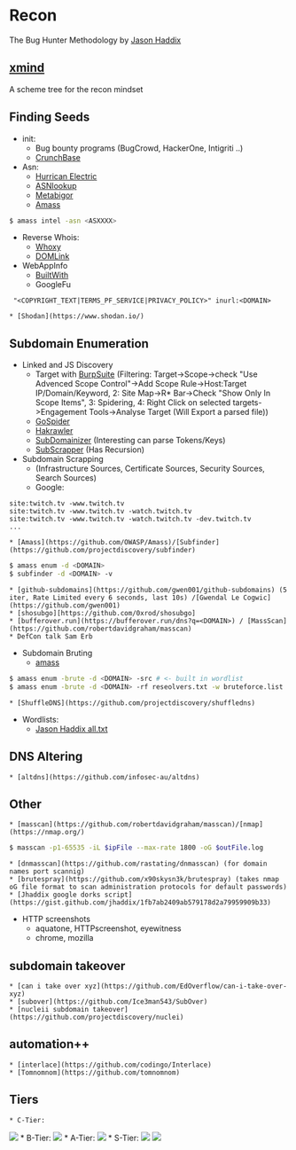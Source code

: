 # Recon

The Bug Hunter Methodology by [Jason Haddix](https://twitter.com/jhaddix)

## [xmind](https://aur.archlinux.org/packages/xmind-2020/)

A scheme tree for the recon mindset

## Finding Seeds

- init:
	* Bug bounty programs (BugCrowd, HackerOne, Intigriti ..)
	* [CrunchBase](https://www.crunchbase.com/)
- Asn:
	* [Hurrican Electric](https://bgp.he.net/)
	* [ASNlookup](https://github.com/yassineaboukir/Asnlookup)
	* [Metabigor](https://github.com/j3ssie/metabigor)
	* [Amass](https://github.com/OWASP/Amass)
```bash
$ amass intel -asn <ASXXXX>
```
- Reverse Whois:
	* [Whoxy](https://www.whoxy.com/)
	* [DOMLink](https://github.com/vysecurity/DomLink)
- WebAppInfo
	* [BuiltWith](https://builtwith.com/)
	* GoogleFu 
```
 "<COPYRIGHT_TEXT|TERMS_PF_SERVICE|PRIVACY_POLICY>" inurl:<DOMAIN>
```
	* [Shodan](https://www.shodan.io/)
## Subdomain Enumeration

- Linked and JS Discovery
	* Target with [BurpSuite](https://portswigger.net/burp) (Filtering: Target->Scope->check "Use Advenced Scope Control"->Add Scope Rule->Host:Target IP/Domain/Keyword, 2: Site Map->R\* Bar->Check "Show Only In Scope Items", 3: Spidering, 4: Right Click on selected targets->Engagement Tools->Analyse Target (Will Export a parsed file))
	* [GoSpider](https://github.com/jaeles-project/gospider)
	* [Hakrawler](https://github.com/hakluke/hakrawler)
	* [SubDomainizer](https://github.com/nsonaniya2010/SubDomainizer) (Interesting can parse Tokens/Keys)
	* [SubScrapper](https://github.com/m8r0wn/subscraper) (Has Recursion)
- Subdomain Scrapping
	* (Infrastructure Sources, Certificate Sources, Security Sources, Search Sources)
	* Google:
```
site:twitch.tv -www.twitch.tv
site:twitch.tv -www.twitch.tv -watch.twitch.tv
site:twitch.tv -www.twitch.tv -watch.twitch.tv -dev.twitch.tv
...
```
	* [Amass](https://github.com/OWASP/Amass)/[Subfinder](https://github.com/projectdiscovery/subfinder)
```bash
$ amass enum -d <DOMAIN>
$ subfinder -d <DOMAIN> -v
```
	* [github-subdomains](https://github.com/gwen001/github-subdomains) (5 iter, Rate Limited every 6 seconds, last 10s) /[Gwendal Le Cogwic](https://github.com/gwen001)
	* [shosubgo][https://github.com/0xrod/shosubgo]
	* [bufferover.run](https://bufferover.run/dns?q=<DOMAIN>) / [MassScan](https://github.com/robertdavidgraham/masscan)
	* DefCon talk Sam Erb
- Subdomain Bruting
	* [amass](https://github.com/OWASP/Amass)
```bash
$ amass enum -brute -d <DOMAIN> -src # <- built in wordlist
$ amass enum -brute -d <DOMAIN> -rf reseolvers.txt -w bruteforce.list
```
	* [ShuffleDNS](https://github.com/projectdiscovery/shuffledns)
- Wordlists:
	* [Jason Haddix all.txt](https://gist.github.com/jhaddix/f64c97d0863a78454e44c2f7119c2a6a)
## DNS Altering
	* [altdns](https://github.com/infosec-au/altdns)

## Other

	* [masscan](https://github.com/robertdavidgraham/masscan)/[nmap](https://nmap.org/)
```bash
$ masscan -p1-65535 -iL $ipFile --max-rate 1800 -oG $outFile.log
```
	* [dnmasscan](https://github.com/rastating/dnmasscan) (for domain names port scannig)
	* [brutespray](https://github.com/x90skysn3k/brutespray) (takes nmap oG file format to scan administration protocols for default passwords)
	* [Jhaddix google dorks script](https://gist.github.com/jhaddix/1fb7ab2409ab579178d2a79959909b33)

- HTTP screenshots
	* aquatone, HTTPscreenshot, eyewitness
	* chrome, mozilla

## subdomain takeover
	* [can i take over xyz](https://github.com/EdOverflow/can-i-take-over-xyz)
	* [subover](https://github.com/Ice3man543/SubOver)
	* [nucleii subdomain takeover](https://github.com/projectdiscovery/nuclei)
## automation++
	* [interlace](https://github.com/codingo/Interlace)
	* [Tomnomnom](https://github.com/tomnomnom)
## Tiers

	* C-Tier:
<img src="https://i.gyazo.com/305f2821417d7f2b00bd88cac4a65f11.png" >
	* B-Tier:
<img src="https://i.gyazo.com/e77c4f4a9a52e8a0e939c77d5c345988.png">
	* A-Tier:
<img src="https://i.gyazo.com/4ac0d76e8b996c1d8c512080d767a2e9.png">
	* S-Tier:
<img src="https://i.gyazo.com/05cf6992f6e0658c2421fde5ea5bf273.png">

<img src="https://i.gyazo.com/df67c479b725ab1cdd1631c4cbf3fdf2.png">
